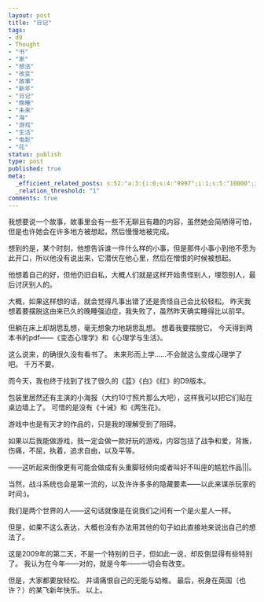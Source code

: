 ```yaml
---
layout: post
title: "日记"
tags:
- d9
- Thought
- "书"
- "家"
- "想法"
- "改变"
- "故事"
- "新年"
- "日记"
- "晚睡"
- "未来"
- "海"
- "游戏"
- "生活"
- "电影"
- "花"
status: publish
type: post
published: true
meta:
  _efficient_related_posts: s:52:"a:3:{i:0;s:4:"9997";i:1;s:5:"10000";i:2;s:4:"9998";}";
  _relation_threshold: "1"
comments: true
---
```

我想要说一个故事，故事里会有一些不无聊且有趣的内容，虽然她会简陋得可怕，但是也许她会在许多地方被想起，然后慢慢地被完成。

想到的是，某个时刻，他想告诉谁一件什么样的小事，但是那件小事小到他不愿为此开口，所以他没有说出来，它潜伏在他心里，然后在憎恨的时候被想起。

他想着自己的好，但他仍旧自私，大概人们就是这样开始责怪别人，埋怨别人，最后讨厌别人的。

大概，如果这样想的话，就会觉得凡事出错了还是责怪自己会比较轻松。 昨天我想着要摆脱这由来已久的晚睡强迫症，我失败了，虽然昨天确实睡得比以前早。

但躺在床上却胡思乱想，毫无想象力地胡思乱想。 想着我要摆脱它。 今天得到两本书的pdf——《变态心理学》和《心理学与生活》。

这么说来，的确很久没有看书了。 未来形而上学……不会就这么变成心理学了吧。 千万不要。

而今天，我也终于找到了找了很久的《蓝》《白》《红》的D9版本。

包装里居然还有主演的小海报（大约10寸照片那么大吧），这样我可以把它们贴在桌边墙上了。 可惜的是没有《十诫》和《两生花》。

游戏中也是有天才的作品的，只是我的理解受到了阻碍。

如果以后我能做游戏，我一定会做一款好玩的游戏，内容包括了战争和爱，背叛，伤痛，不屈，执着，追求自由，以及平等。

——这听起来倒像更有可能会做成有头重脚轻倾向或者叫好不叫座的尴尬作品|||。

当然，战斗系统也会是第一流的，以及许许多多的隐藏要素——以此来谋杀玩家的时间:)。

我们是两个世界的人——这句话就像是在说我们之间有一个是火星人一样。

但是，如果不这么表达，大概也没有办法用其他的句子如此直接地来说出自己的想法了。

这是2009年的第二天，不是一个特别的日子，但如此一说，却反倒显得有些特别了。 我认为在今年——对的，就是今年——一切会有改变。

但是，大家都要放轻松。 并请痛恨自己的无能与幼稚。 最后，祝身在英国（也许？）的某飞新年快乐。 以上。
